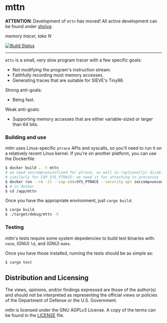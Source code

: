 mttn
====

**ATTENTION**: Development of `mttn` has moved! All active development can be found under [sholva](https://github.com/trailofbits/sholva).

*memory tracer, take N*

[![Build Status](https://github.com/trailofbits/mttn/workflows/CI/badge.svg)](https://github.com/trailofbits/mttn/actions?query=workflow%3ACI)

---

`mttn` is a small, very slow program tracer with a few specific goals:

* Not modifying the program's instruction stream.
* Faithfully recording most memory accesses.
* Generating traces that are suitable for SIEVE's Tiny86.

Strong anti-goals:
* Being fast.

Weak anti-goals:

* Supporting memory accesses that are either variable-sized or larger than 64 bits.

### Building and use

*mttn* uses Linux-specific `ptrace` APIs and syscalls, so you'll need to run it on a relatively
recent Linux kernel. If you're on another platform, you can use the Dockerfile:

```bash
$ docker build . -t mttn
# we need seccomp=unconfined for ptrace, as well as (optionally) disabling ASLR
# similarly for CAP_SYS_PTRACE: we need it for attaching to processes
$ docker run --rm -it --cap-add=SYS_PTRACE --security-opt seccomp=unconfined -v $(pwd):/app/mttn mttn
$ # in docker
$ cd /app/mttn
```

Once you have the appropriate environment, just `cargo build`:

```bash
$ cargo build
$ ./target/debug/mttn -h
```

### Testing

*mttn*'s tests require some system depedencies to build test binaries with:
`nasm`, (GNU) `ld`, and (GNU) `make`.

Once you have those installed, running the tests should be as simple as:

```bash
$ cargo test
```

## Distribution and Licensing

The views, opinions, and/or findings expressed are those of the author(s) and
should not be interpreted as representing the official views or policies of the
Department of Defense or the U.S. Government.

*mttn* is licensed under the GNU AGPLv3 License. A copy of the terms can
be found in the [LICENSE](./LICENSE) file.
